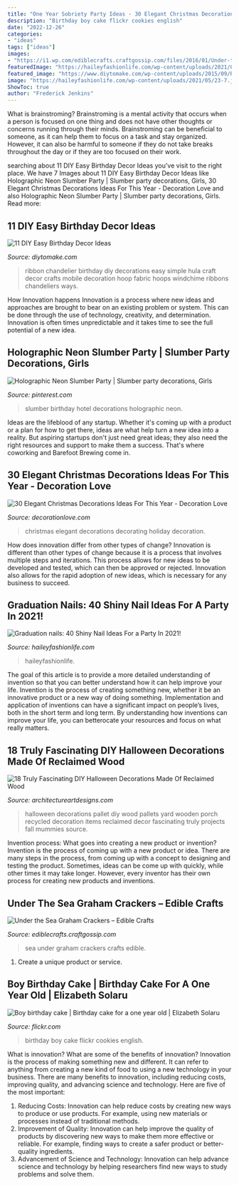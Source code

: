 ```yaml
---
title: "One Year Sobriety Party Ideas - 30 Elegant Christmas Decorations Ideas For This Year"
description: "Birthday boy cake flickr cookies english"
date: "2022-12-26"
categories:
- "ideas"
tags: ["ideas"]
images:
- "https://i1.wp.com/ediblecrafts.craftgossip.com/files/2016/01/Under-the-Sea-Graham-Crackers.jpg?fit=600,800"
featuredImage: "https://haileyfashionlife.com/wp-content/uploads/2021/05/23-7.jpg"
featured_image: "https://www.diytomake.com/wp-content/uploads/2015/09/Ribbon-Chandelier.jpg"
image: "https://haileyfashionlife.com/wp-content/uploads/2021/05/23-7.jpg"
ShowToc: true
author: "Frederick Jenkins"
---
```



What is brainstroming?
Brainstroming is a mental activity that occurs when a person is focused on one thing and does not have other thoughts or concerns running through their minds. Brainstroming can be beneficial to someone, as it can help them to focus on a task and stay organized. However, it can also be harmful to someone if they do not take breaks throughout the day or if they are too focused on their work.

	

		
searching about 11 DIY Easy Birthday Decor Ideas you've visit to the right place. We have 7 Images about 11 DIY Easy Birthday Decor Ideas like Holographic Neon Slumber Party | Slumber party decorations, Girls, 30 Elegant Christmas Decorations Ideas For This Year - Decoration Love and also Holographic Neon Slumber Party | Slumber party decorations, Girls. Read more:
		
    
## 11 DIY Easy Birthday Decor Ideas

<img loading=lazy src="https://www.diytomake.com/wp-content/uploads/2015/09/Ribbon-Chandelier.jpg" onerror="this.onerror=null;this.src='https://tse1.mm.bing.net/th?id=OIP.noenl1HCBNMYO8N7IZNtBQHaLH&amp;pid=15.1';" alt="11 DIY Easy Birthday Decor Ideas">

_Source: diytomake.com_

>ribbon chandelier birthday diy decorations easy simple hula craft decor crafts mobile decoration hoop fabric hoops windchime ribbons chandeliers ways. 

	

How Innovation happens
Innovation is a process where new ideas and approaches are brought to bear on an existing problem or system. This can be done through the use of technology, creativity, and determination. Innovation is often times unpredictable and it takes time to see the full potential of a new idea.

    
## Holographic Neon Slumber Party | Slumber Party Decorations, Girls

<img loading=lazy src="https://i.pinimg.com/736x/54/9c/c5/549cc5bc94be7af2ae37693ea0803171.jpg" onerror="this.onerror=null;this.src='https://tse2.mm.bing.net/th?id=OIP.hLUHcgQxy_f-REfDyZM7OgHaLH&amp;pid=15.1';" alt="Holographic Neon Slumber Party | Slumber party decorations, Girls">

_Source: pinterest.com_

>slumber birthday hotel decorations holographic neon. 

	

Ideas are the lifeblood of any startup. Whether it's coming up with a product or a plan for how to get there, ideas are what help turn a new idea into a reality. But aspiring startups don't just need great ideas; they also need the right resources and support to make them a success. That's where coworking and Barefoot Brewing come in.

    
## 30 Elegant Christmas Decorations Ideas For This Year - Decoration Love

<img loading=lazy src="https://decorationlove.com/wp-content/uploads/2016/08/Elegant-Christmas-Holiday-Decorating-Ideas.jpg" onerror="this.onerror=null;this.src='https://tse3.mm.bing.net/th?id=OIP.pvcKjMfYKp0OMHZ-o5dm5QDhEs&amp;pid=15.1';" alt="30 Elegant Christmas Decorations Ideas For This Year - Decoration Love">

_Source: decorationlove.com_

>christmas elegant decorations decorating holiday decoration. 

	

How does innovation differ from other types of change?
Innovation is different than other types of change because it is a process that involves multiple steps and iterations. This process allows for new ideas to be developed and tested, which can then be approved or rejected. Innovation also allows for the rapid adoption of new ideas, which is necessary for any business to succeed.

    
## Graduation Nails: 40 Shiny Nail Ideas For A Party In 2021!

<img loading=lazy src="https://haileyfashionlife.com/wp-content/uploads/2021/05/23-7.jpg" onerror="this.onerror=null;this.src='https://tse4.mm.bing.net/th?id=OIP.LjMWSenGqkoF5ha0xLw0sQHaLH&amp;pid=15.1';" alt="Graduation nails: 40 Shiny Nail Ideas For a Party In 2021!">

_Source: haileyfashionlife.com_

>haileyfashionlife. 

	

The goal of this article is to provide a more detailed understanding of invention so that you can better understand how it can help improve your life.
Invention is the process of creating something new, whether it be an innovative product or a new way of doing something. Implementation and application of inventions can have a significant impact on people’s lives, both in the short term and long term. By understanding how inventions can improve your life, you can betterocate your resources and focus on what really matters.

    
## 18 Truly Fascinating DIY Halloween Decorations Made Of Reclaimed Wood

<img loading=lazy src="http://www.architectureartdesigns.com/wp-content/uploads/2016/09/15-8.jpg" onerror="this.onerror=null;this.src='https://tse2.mm.bing.net/th?id=OIP.d7_F82pkTBkZOq5DCjnEMwHaJ4&amp;pid=15.1';" alt="18 Truly Fascinating DIY Halloween Decorations Made Of Reclaimed Wood">

_Source: architectureartdesigns.com_

>halloween decorations pallet diy wood pallets yard wooden porch recycled decoration items reclaimed decor fascinating truly projects fall mummies source. 

	

Invention process: What goes into creating a new product or invention?
Invention is the process of coming up with a new product or idea. There are many steps in the process, from coming up with a concept to designing and testing the product. Sometimes, ideas can be come up with quickly, while other times it may take longer. However, every inventor has their own process for creating new products and inventions.

    
## Under The Sea Graham Crackers – Edible Crafts

<img loading=lazy src="https://i1.wp.com/ediblecrafts.craftgossip.com/files/2016/01/Under-the-Sea-Graham-Crackers.jpg?fit=600,800" onerror="this.onerror=null;this.src='https://tse1.mm.bing.net/th?id=OIP.nOFoFoNlhHWraWEURspINAHaJ4&amp;pid=15.1';" alt="Under the Sea Graham Crackers – Edible Crafts">

_Source: ediblecrafts.craftgossip.com_

>sea under graham crackers crafts edible. 

	

1. Create a unique product or service.

    
## Boy Birthday Cake | Birthday Cake For A One Year Old | Elizabeth Solaru

<img loading=lazy src="https://live.staticflickr.com/4136/4915631520_a374d9386e_b.jpg" onerror="this.onerror=null;this.src='https://tse3.mm.bing.net/th?id=OIP.floFe-b3O66uszlv2ZoD_gHaLG&amp;pid=15.1';" alt="Boy birthday cake | Birthday cake for a one year old | Elizabeth Solaru">

_Source: flickr.com_

>birthday boy cake flickr cookies english. 

	

What is innovation? What are some of the benefits of innovation?
Innovation is the process of making something new and different. It can refer to anything from creating a new kind of food to using a new technology in your business. There are many benefits to innovation, including reducing costs, improving quality, and advancing science and technology. Here are five of the most important: 
1. Reducing Costs: Innovation can help reduce costs by creating new ways to produce or use products. For example, using new materials or processes instead of traditional methods.
2. Improvement of Quality: Innovation can help improve the quality of products by discovering new ways to make them more effective or reliable. For example, finding ways to create a safer product or better-quality ingredients.
3. Advancement of Science and Technology: Innovation can help advance science and technology by helping researchers find new ways to study problems and solve them.

